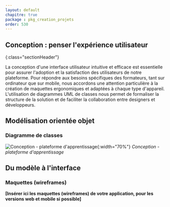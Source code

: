 ```yaml
---
layout: default
chapitre: true
package : pkg_creation_projets
order: 530
---
```




## Conception : penser l'expérience utilisateur 
{:class="sectionHeader"}

<!-- note -->

La conception d'une interface utilisateur intuitive et efficace est essentielle pour assurer l'adoption et la satisfaction des utilisateurs de notre plateforme.  Pour répondre aux besoins spécifiques des formateurs, tant sur ordinateur que sur mobile, nous accordons une attention particulière à la création de maquettes ergonomiques et adaptées à chaque type d'appareil.  L'utilisation de diagrammes UML de classes  nous permet de formaliser la structure de la solution et de faciliter la collaboration entre designers et développeurs.

<!-- new slide -->


## Modélisation orientée objet

### Diagramme de classes 

![Conception - plateforme d'apprentissage ](/soli-lms/diagrammes/pkg_creation_projets/classes_pkg_creation_projets.svg){:width="70%"}
*Conception - plateforme d'apprentissage*


<!-- new slide -->

##  Du modèle à l'interface 

### Maquettes (wireframes)

**[Insérer ici les maquettes (wireframes) de votre application, pour les versions web et mobile si possible]** 

